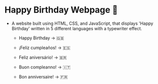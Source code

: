 # Happy Birthday Webpage 🎉 

- A website built using HTML, CSS, and JavaScript, that displays 'Happy Birthday' written in 5 different languages with a typewriter effect. 

  - Happy Birthday → 🇬🇧 

  - ¡Feliz cumpleaños! → 🇪🇸 
  - Feliz aniversário! → 🇧🇷 
  - Buon compleanno! → 🇮🇹 
  - Bon anniversaire! → 🇫🇷 


<!-- <p align="center">
  <img src="birthday_project_gif.gif" />
</p> -->

